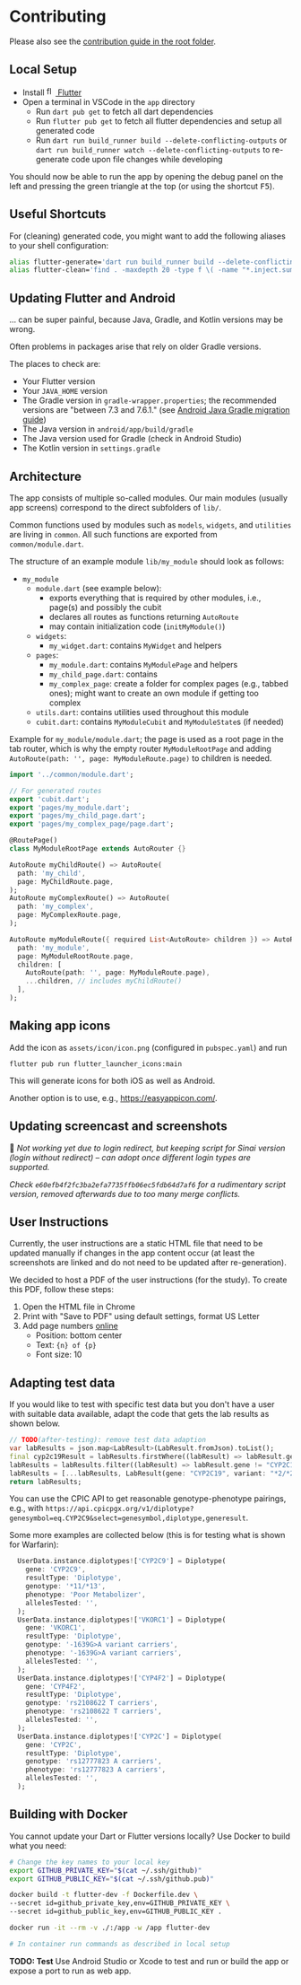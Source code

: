 # Contributing

Please also see the [contribution guide in the root folder](../CONTRIBUTING.md).

## Local Setup

- Install [<img alt="flutter-logo"
  src="https://user-images.githubusercontent.com/82543715/142913349-54aafb75-8938-4299-b308-ecd2c4a226e7.png"
  width="16" height="16"> Flutter](https://flutter.dev/docs/get-started/install)
- Open a terminal in VSCode in the `app` directory
  - Run `dart pub get` to fetch all dart dependencies
  - Run `flutter pub get` to fetch all flutter dependencies and setup all
    generated code
  - Run `dart run build_runner build --delete-conflicting-outputs` or
    `dart run build_runner watch --delete-conflicting-outputs` to
    re-generate code upon file changes while developing

You should now be able to run the app by opening the debug panel on the left and
pressing the green triangle at the top (or using the shortcut <kbd>F5</kbd>).

## Useful Shortcuts

For (cleaning) generated code, you might want to add the following aliases to
your shell configuration:

```bash
alias flutter-generate='dart run build_runner build --delete-conflicting-outputs'
alias flutter-clean='find . -maxdepth 20 -type f \( -name "*.inject.summary" -o -name "*.inject.dart" -o  -name "*.g.dart" \) -delete'
```

## Updating Flutter and Android

... can be super painful, because Java, Gradle, and Kotlin versions may be
wrong.

Often problems in packages arise that rely on older Gradle versions.

The places to check are:

- Your Flutter version
- Your `JAVA_HOME` version
- The Gradle version in `gradle-wrapper.properties`; the recommended versions
  are "between 7.3 and 7.6.1." (see
  [Android Java Gradle migration guide](https://docs.flutter.dev/release/breaking-changes/android-java-gradle-migration-guide))
- The Java version in `android/app/build/gradle`
- The Java version used for Gradle (check in Android Studio)
- The Kotlin version in `settings.gradle`

## Architecture

The app consists of multiple so-called modules. Our main modules (usually app
screens) correspond to the direct subfolders of `lib/`.

Common functions used by modules such as `models`, `widgets`, and `utilities`
are living in `common`. All such functions are exported from
`common/module.dart`.

The structure of an example module `lib/my_module` should look as follows:

- `my_module`
  - `module.dart` (see example below):
    - exports everything that is required by other modules, i.e., page(s) and
      possibly the cubit
    - declares all routes as functions returning `AutoRoute`
    - may contain initialization code (`initMyModule()`)
  - `widgets`:
    - `my_widget.dart`: contains `MyWidget` and helpers
  - `pages`:
    - `my_module.dart`: contains `MyModulePage` and helpers
    - `my_child_page.dart`: contains
    - `my_complex_page`: create a folder for complex pages (e.g., tabbed ones);
      might want to create an own module if getting too complex
  - `utils.dart`: contains utilities used throughout this module
  - `cubit.dart`: contains `MyModuleCubit` and `MyModuleState`s (if needed)

Example for `my_module/module.dart`; the page is used as a root page in the tab
router, which is why the empty router `MyModuleRootPage` and adding
`AutoRoute(path: '', page: MyModuleRoute.page)` to children is needed.

```dart
import '../common/module.dart';

// For generated routes
export 'cubit.dart';
export 'pages/my_module.dart';
export 'pages/my_child_page.dart';
export 'pages/my_complex_page/page.dart';

@RoutePage()      
class MyModuleRootPage extends AutoRouter {}

AutoRoute myChildRoute() => AutoRoute(
  path: 'my_child',
  page: MyChildRoute.page,
);
AutoRoute myComplexRoute() => AutoRoute(
  path: 'my_complex',
  page: MyComplexRoute.page,
);

AutoRoute myModuleRoute({ required List<AutoRoute> children }) => AutoRoute(
  path: 'my_module',
  page: MyModuleRootRoute.page,
  children: [
    AutoRoute(path: '', page: MyModuleRoute.page),
    ...children, // includes myChildRoute()
  ],
);
```

## Making app icons

Add the icon as `assets/icon/icon.png` (configured in `pubspec.yaml`) and run

```shell
flutter pub run flutter_launcher_icons:main
```

This will generate icons for both iOS as well as Android.

Another option is to use, e.g., <https://easyappicon.com/>.

## Updating screencast and screenshots

🙅 _Not working yet due to login redirect, but keeping script for Sinai_
_version (login without redirect) – can adopt once different login types are_
_supported._

_Check `e60efb4f2fc3ba2efa7735ffb06ec5fdb64d7af6` for a rudimentary script_
_version, removed afterwards due to too many merge conflicts._

## User Instructions

Currently, the user instructions are a static HTML file that need to be updated
manually if changes in the app content occur (at least the screenshots are
linked and do not need to be updated after re-generation).

We decided to host a PDF of the user instructions (for the study). To create
this PDF, follow these steps:

1. Open the HTML file in Chrome
2. Print with "Save to PDF" using default settings, format US Letter
3. Add page numbers [online](https://www.ilovepdf.com/add_pdf_page_number)
   - Position: bottom center
   - Text: `{n} of {p}`
   - Font size: 10

## Adapting test data

If you would like to test with specific test data but you don't have a user with
suitable data available, adapt the code that gets the lab results as shown below.

```dart
// TODO(after-testing): remove test data adaption
var labResults = json.map<LabResult>(LabResult.fromJson).toList();
final cyp2c19Result = labResults.firstWhere((labResult) => labResult.gene == "CYP2C19");
labResults = labResults.filter((labResult) => labResult.gene != "CYP2C19").toList();
labResults = [...labResults, LabResult(gene: "CYP2C19", variant: "*2/*2", phenotype: "Poor Metabolizer", allelesTested: cyp2c19Result.allelesTested)];
return labResults;
```

You can use the CPIC API to get reasonable genotype-phenotype pairings, e.g.,
with
`https://api.cpicpgx.org/v1/diplotype?genesymbol=eq.CYP2C9&select=genesymbol,diplotype,generesult`.

Some more examples are collected below (this is for testing what is shown for
Warfarin):

```dart
  UserData.instance.diplotypes!['CYP2C9'] = Diplotype(
    gene: 'CYP2C9',
    resultType: 'Diplotype',
    genotype: '*11/*13',
    phenotype: 'Poor Metabolizer',
    allelesTested: '',
  );
  UserData.instance.diplotypes!['VKORC1'] = Diplotype(
    gene: 'VKORC1',
    resultType: 'Diplotype',
    genotype: '-1639G>A variant carriers',
    phenotype: '-1639G>A variant carriers',
    allelesTested: '',
  );
  UserData.instance.diplotypes!['CYP4F2'] = Diplotype(
    gene: 'CYP4F2',
    resultType: 'Diplotype',
    genotype: 'rs2108622 T carriers',
    phenotype: 'rs2108622 T carriers',
    allelesTested: '',
  );
  UserData.instance.diplotypes!['CYP2C'] = Diplotype(
    gene: 'CYP2C',
    resultType: 'Diplotype',
    genotype: 'rs12777823 A carriers',
    phenotype: 'rs12777823 A carriers',
    allelesTested: '',
  );
```

## Building with Docker

You cannot update your Dart or Flutter versions locally?
Use Docker to build what you need:

```bash
# Change the key names to your local key
export GITHUB_PRIVATE_KEY="$(cat ~/.ssh/github)"
export GITHUB_PUBLIC_KEY="$(cat ~/.ssh/github.pub)"

docker build -t flutter-dev -f Dockerfile.dev \
--secret id=github_private_key,env=GITHUB_PRIVATE_KEY \
--secret id=github_public_key,env=GITHUB_PUBLIC_KEY .

docker run -it --rm -v ./:/app -w /app flutter-dev

# In container run commands as described in local setup
```

**TODO: Test** Use Android Studio or Xcode to test and run or build the app or expose a port to run as web app.
